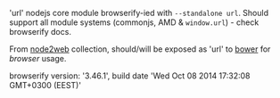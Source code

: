 'url' nodejs core module browserify-ied with `--standalone url`. Should support all module systems (commonjs, AMD & `window.url`) - check browserify docs.

From [node2web](http://github.com/anodynos/node2web) collection,
should/will be exposed as 'url' to [bower](http://bower.io) for *browser* usage.

browserify version: '3.46.1', build date 'Wed Oct 08 2014 17:32:08 GMT+0300 (EEST)'